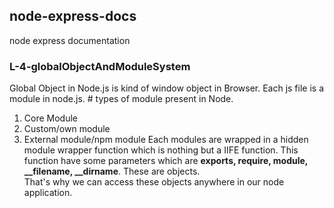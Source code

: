 ## node-express-docs ##

node express documentation

### L-4-globalObjectAndModuleSystem ###
Global Object in Node.js is kind of window object in Browser. Each js file is a module in node.js. # types of module present in Node.
1. Core Module
2. Custom/own module
3. External module/npm module
Each modules are wrapped in a hidden module wrapper function which is nothing but a IIFE function. This function have some parameters which are **exports, require, module, __filename, __dirname**. These are objects. <br />
That's why we can access these objects anywhere in our node application.
